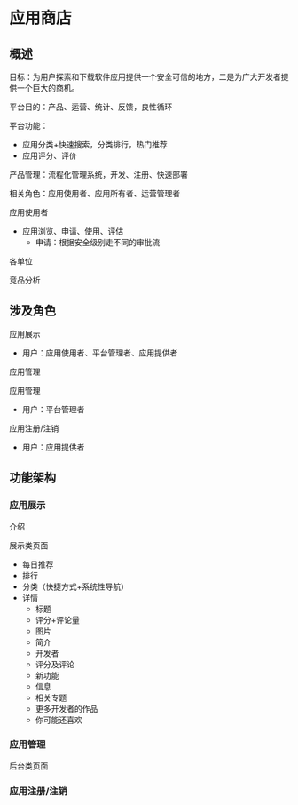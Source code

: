 # 应用商店

## 概述

目标：为用户探索和下载软件应用提供一个安全可信的地方，二是为广大开发者提供一个巨大的商机。

平台目的：产品、运营、统计、反馈，良性循环

平台功能：

- 应用分类+快速搜索，分类排行，热门推荐
- 应用评分、评价

产品管理：流程化管理系统，开发、注册、快速部署

相关角色：应用使用者、应用所有者、运营管理者

应用使用者

- 应用浏览、申请、使用、评估
  - 申请：根据安全级别走不同的审批流

各单位

竞品分析

## 涉及角色

应用展示

- 用户：应用使用者、平台管理者、应用提供者

应用管理

应用管理

- 用户：平台管理者

应用注册/注销

- 用户：应用提供者

## 功能架构



### 应用展示

介绍

展示类页面

- 每日推荐
- 排行
- 分类（快捷方式+系统性导航）
- 详情
  - 标题
  - 评分+评论量
  - 图片
  - 简介
  - 开发者
  - 评分及评论
  - 新功能
  - 信息
  - 相关专题
  - 更多开发者的作品
  - 你可能还喜欢

### 应用管理

后台类页面

### 应用注册/注销

